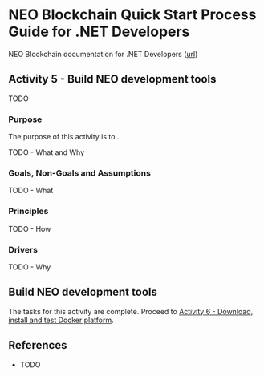 # NEO Blockchain Quick Start Process Guide for .NET Developers

NEO Blockchain documentation for .NET Developers ([url](https://github.com/mwherman2000/neo-windocs/tree/master/windocs))

## Activity 5 - Build NEO development tools

TODO

### Purpose

The purpose of this activity is to...

TODO - What and Why

### Goals, Non-Goals and Assumptions

TODO - What

### Principles

TODO - How

### Drivers

TODO - Why

## Build NEO development tools

The tasks for this activity are complete. Proceed to [Activity 6 - Download, install and test Docker platform](./06-installdockerplatform.md).

## References

* TODO
